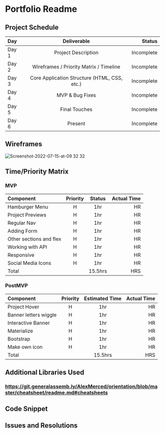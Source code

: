 # Portfolio Readme

## Project Schedule

|  Day   |                 Deliverable                  |   Status   |
| :---   |                   :------:                   |       ---: |
| Day 1  | Project Description                          | Incomplete |
| Day 2  | Wireframes / Priority Matrix / Timeline      | Incomplete |
| Day 3  | Core Application Structure (HTML, CSS, etc.) | Incomplete |
| Day 4  | MVP & Bug Fixes                              | Incomplete |
| Day 5  | Final Touches                                | Incomplete |
| Day 6  | Present                                      | Incomplete |


## Wireframes
![Screenshot-2022-07-15-at-09 32 32](https://user-images.githubusercontent.com/112597161/192940534-072acbfc-765f-40ad-8071-7832dee996b0.png)

## Time/Priority Matrix

### MVP

|  Component              | Priority  | Status   | Actual Time |
| :---                    |   :---:   | :---:    |   ---:      |
| Hamburger Menu          |     H     |  1hr     |     HR      |
| Project Previews        |     H     |  1hr     |     HR      |
| Regular Nav             |     H     |  1hr     |     HR      |
| Adding Form             |     H     |  1hr     |     HR      |
| Other sections and flex |     H     |  1hr     |     HR      |
| Working with API        |     H     |  1hr     |     HR      |
| Responsive              |     H     |  1hr     |     HR      |
| Social Media Icons      |     H     |  1hr     |     HR      |
| Total                   |           |  15.5hrs |     HRS     |


### PostMVP

|  Component            | Priority  | Estimated Time  | Actual Time |
| :---                  |   :---:   |     :---:       |        ---: |
| Project Hover         |     H     |      1hr        |     HR      |
| Banner letters wiggle |     H     |      1hr        |     HR      |
| Interactive Banner    |     H     |      1hr        |     HR      |
| Materialize           |     H     |      1hr        |     HR      |
| Bootstrap             |     H     |      1hr        |     HR      |
| Make own icon         |     H     |      1hr        |     HR      |
| Total                 |           |    15.5hrs      |     HRS     |


## Additional Libraries Used
### https://git.generalassemb.ly/AlexMerced/orientation/blob/master/cheatsheet/readme.md#cheatsheets


## Code Snippet

## Issues and Resolutions
